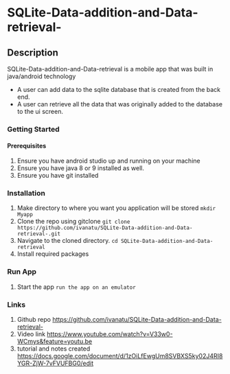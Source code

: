 # SQLite-Data-addition-and-Data-retrieval-

## Description
SQLite-Data-addition-and-Data-retrieval is a mobile app that was built in java/android technology
  * A user can add data to the sqlite database that is created from the back end.
  * A user can retrieve all the data that was originally added to the database to the ui screen.
  

### Getting Started
  #### Prerequisites
  1. Ensure you have android studio up and running on your machine
  2. Ensure you have java 8 or 9 installed as well.
  3. Ensure you have git installed

### Installation
  1. Make directory to where you want you application will be stored
   `mkdir Myapp`
  2. Clone the repo using gitclone
   `git clone https://github.com/ivanatu/SQLite-Data-addition-and-Data-retrieval-.git
`
  3. Navigate to the cloned directory.
   `cd SQLite-Data-addition-and-Data-retrieval`
  4. Install required packages

### Run App
  1. Start the app
   `run the app on an emulator`

### Links
  1. Github repo
     https://github.com/ivanatu/SQLite-Data-addition-and-Data-retrieval-
  2. Video link
     https://www.youtube.com/watch?v=V33w0-WCmys&feature=youtu.be
  3. tutorial and notes created 
     https://docs.google.com/document/d/1zOiLfEwgUm8SVBXS5ky02J4RI8YGR-ZjW-7vFVUFBG0/edit
